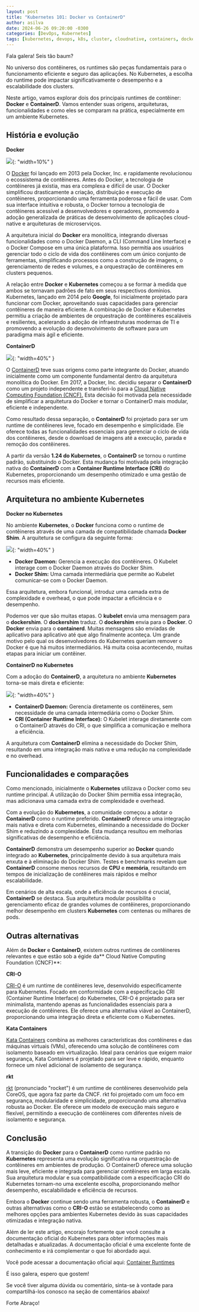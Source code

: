 ```yaml
---
layout: post
title: "Kubernetes 101: Docker vs ContainerD"
author: asilva
date: 2024-06-26 09:20:00 -0300
categories: [DevOps, Kubernetes]
tags: [kubernetes, devops, k8s, cluster, cloudnative, containers, docker, microservices]
---
```


Fala galera! Seis tão baum?

No universo dos contêineres, os runtimes são peças fundamentais para o funcionamento eficiente e seguro das aplicações. No Kubernetes, a escolha do runtime pode impactar significativamente o desempenho e a escalabilidade dos clusters. 

Neste artigo, vamos explorar dois dos principais runtimes de contêiner: **Docker** e **ContainerD**. Vamos entender suas origens, arquiteturas, funcionalidades e como eles se comparam na prática, especialmente em um ambiente Kubernetes.

## **História e evolução**

**Docker**

![](/assets/img/82/runtime01.png){: "width=10%" } 

O <a href="https://docker.com" target="_blank"> Docker</a> foi lançado em 2013 pela Docker, Inc. e rapidamente revolucionou o ecossistema de contêineres. Antes do Docker, a tecnologia de contêineres já existia, mas era complexa e difícil de usar. O Docker simplificou drasticamente a criação, distribuição e execução de contêineres, proporcionando uma ferramenta poderosa e fácil de usar. Com sua interface intuitiva e robusta, o Docker tornou a tecnologia de contêineres acessível a desenvolvedores e operadores, promovendo a adoção generalizada de práticas de desenvolvimento de aplicações cloud-native e arquiteturas de microserviços.

A arquitetura inicial do **Docker** era monolítica, integrando diversas funcionalidades como o Docker Daemon, a CLI (Command Line Interface) e o Docker Compose em uma única plataforma. Isso permitia aos usuários gerenciar todo o ciclo de vida dos contêineres com um único conjunto de ferramentas, simplificando processos como a construção de imagens, o gerenciamento de redes e volumes, e a orquestração de contêineres em clusters pequenos.

A relação entre **Docker** e **Kubernetes** começou a se formar à medida que ambos se tornavam padrões de fato em seus respectivos domínios. Kubernetes, lançado em 2014 pelo **Google**, foi inicialmente projetado para funcionar com Docker, aproveitando suas capacidades para gerenciar contêineres de maneira eficiente. A combinação de Docker e Kubernetes permitiu a criação de ambientes de orquestração de contêineres escaláveis e resilientes, acelerando a adoção de infraestruturas modernas de TI e promovendo a evolução do desenvolvimento de software para um paradigma mais ágil e eficiente.

**ContainerD**

![](/assets/img/82/runtime02.png){: "width=40%" } 

O <a href="https://containerd.io" target="_blank"> ContainerD</a> teve suas origens como parte integrante do Docker, atuando inicialmente como um componente fundamental dentro da arquitetura monolítica do Docker. Em 2017, a Docker, Inc. decidiu separar o **ContainerD** como um projeto independente e transferi-lo para a <a href="https://containerd.io" target="_blank"> Cloud Native Computing Foundation (CNCF).</a> Esta decisão foi motivada pela necessidade de simplificar a arquitetura do Docker e tornar o ContainerD mais modular, eficiente e independente.

Como resultado dessa separação, o **ContainerD** foi projetado para ser um runtime de contêineres leve, focado em desempenho e simplicidade. Ele oferece todas as funcionalidades essenciais para gerenciar o ciclo de vida dos contêineres, desde o download de imagens até a execução, parada e remoção dos contêineres.

A partir da versão **1.24 do Kubernetes**, o **ContainerD** se tornou o runtime padrão, substituindo o Docker. Esta mudança foi motivada pela integração nativa do **ContainerD** com a **Container Runtime Interface (CRI)** do Kubernetes, proporcionando um desempenho otimizado e uma gestão de recursos mais eficiente.

## **Arquitetura no ambiente Kubernetes**

**Docker no Kubernetes**

No ambiente **Kubernetes**, o **Docker** funciona como o runtime de contêineres através de uma camada de compatibilidade chamada **Docker Shim**. A arquitetura se configura da seguinte forma:

![](/assets/img/82/runtime03.png){: "width=40%" } 

- **Docker Daemon:** Gerencia a execução dos contêineres. O Kubelet interage com o Docker Daemon através do Docker Shim.
- **Docker Shim:** Uma camada intermediária que permite ao Kubelet comunicar-se com o Docker Daemon.

Essa arquitetura, embora funcional, introduz uma camada extra de complexidade e overhead, o que pode impactar a eficiência e o desempenho.

Podemos ver que são muitas etapas. O **kubelet** envia uma mensagem para o **dockershim**. O **dockershim** traduz. O **dockershim** envia para o **Docker**. O **Docker** envia para o **containerd**. Muitas mensagens são enviadas de aplicativo para aplicativo até que algo finalmente aconteça. Um grande motivo pelo qual os desenvolvedores do Kubernetes queriam remover o Docker é que há muitos intermediários. Há muita coisa acontecendo, muitas etapas para iniciar um contêiner.

**ContainerD no Kubernetes**

Com a adoção do **ContainerD**, a arquitetura no ambiente **Kubernetes** torna-se mais direta e eficiente:

![](/assets/img/82/runtime04.png){: "width=40%" } 

- **ContainerD Daemon:** Gerencia diretamente os contêineres, sem necessidade de uma camada intermediária como o Docker Shim.
- **CRI (Container Runtime Interface):** O Kubelet interage diretamente com o ContainerD através do CRI, o que simplifica a comunicação e melhora a eficiência.

A arquitetura com **ContainerD** elimina a necessidade do Docker Shim, resultando em uma integração mais nativa e uma redução na complexidade e no overhead.

## **Funcionalidades e comparações**

Como mencionado, inicialmente o **Kubernetes** utilizava o Docker como seu runtime principal. A utilização do Docker Shim permitia essa integração, mas adicionava uma camada extra de complexidade e overhead.

Com a evolução do **Kubernetes**, a comunidade começou a adotar o **ContainerD** como o runtime preferido. **ContainerD** oferece uma integração mais nativa e direta com Kubernetes, eliminando a necessidade do Docker Shim e reduzindo a complexidade. Esta mudança resultou em melhorias significativas de desempenho e eficiência.

**ContainerD** demonstra um desempenho superior ao **Docker** quando integrado ao **Kubernetes**, principalmente devido à sua arquitetura mais enxuta e à eliminação do Docker Shim. Testes e benchmarks revelam que **ContainerD** consome menos recursos de **CPU** e **memória**, resultando em tempos de inicialização de contêineres mais rápidos e melhor escalabilidade.

Em cenários de alta escala, onde a eficiência de recursos é crucial, **ContainerD** se destaca. Sua arquitetura modular possibilita o gerenciamento eficaz de grandes volumes de contêineres, proporcionando melhor desempenho em clusters **Kubernetes** com centenas ou milhares de pods.

## **Outras alternativas**

Além de **Docker** e **ContainerD**, existem outros runtimes de contêineres relevantes e que estão sob a égide da** Cloud Native Computing Foundation (CNCF)**:

**CRI-O**

<a href="https://cri-o.io/" target="_blank"> CRI-O</a> é um runtime de contêineres leve, desenvolvido especificamente para Kubernetes. Focado em conformidade com a especificação CRI (Container Runtime Interface) do Kubernetes, CRI-O é projetado para ser minimalista, mantendo apenas as funcionalidades essenciais para a execução de contêineres. Ele oferece uma alternativa viável ao ContainerD, proporcionando uma integração direta e eficiente com o Kubernetes.

**Kata Containers**

 <a href="https://katacontainers.io/" target="_blank"> Kata Containers</a>  combina as melhores características dos contêineres e das máquinas virtuais (VMs), oferecendo uma solução de contêineres com isolamento baseado em virtualização. Ideal para cenários que exigem maior segurança, Kata Containers é projetado para ser leve e rápido, enquanto fornece um nível adicional de isolamento de segurança.

**rkt**

<a href="https://github.com/rkt/rkt" target="_blank"> rkt</a> (pronunciado "rocket") é um runtime de contêineres desenvolvido pela CoreOS, que agora faz parte da CNCF. rkt foi projetado com um foco em segurança, modularidade e simplicidade, proporcionando uma alternativa robusta ao Docker. Ele oferece um modelo de execução mais seguro e flexível, permitindo a execução de contêineres com diferentes níveis de isolamento e segurança.

## **Conclusão**

A transição do **Docker** para o **ContainerD** como runtime padrão no **Kubernetes** representa uma evolução significativa na orquestração de contêineres em ambientes de produção. O ContainerD oferece uma solução mais leve, eficiente e integrada para gerenciar contêineres em larga escala. Sua arquitetura modular e sua compatibilidade com a especificação CRI do Kubernetes tornam-no uma excelente escolha, proporcionando melhor desempenho, escalabilidade e eficiência de recursos.

Embora o **Docker** continue sendo uma ferramenta robusta, o **ContainerD** e outras alternativas como o **CRI-O** estão se estabelecendo como as melhores opções para ambientes Kubernetes devido às suas capacidades otimizadas e integração nativa.

Além de ler este artigo, encorajo fortemente que você consulte a documentação oficial do Kubernetes para obter informações mais detalhadas e atualizadas. A documentação oficial é uma excelente fonte de conhecimento e irá complementar o que foi abordado aqui.

Você pode acessar a documentação oficial aqui: <a href="https://kubernetes.io/docs/setup/production-environment/container-runtimes/" target="_blank">Container Runtimes</a>

É isso galera, espero que gostem!

Se você tiver alguma dúvida ou comentário, sinta-se à vontade para compartilhá-los conosco na seção de comentários abaixo!

Forte Abraço!
